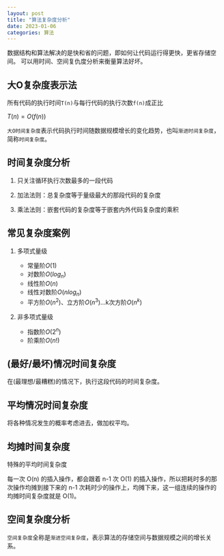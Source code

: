 ```yaml
---
layout: post
title: "算法复杂度分析"
date: 2023-01-06
categories: 算法
---
```


数据结构和算法解决的是快和省的问题，即如何让代码运行得更快，更省存储空间。
可以用时间、空间复仇度分析来衡量算法好坏。

## 大O复杂度表示法

所有代码的执行时间`T(n)`与每行代码的执行次数`f(n)`成正比

$T(n) = O(f(n))$

`大O时间复杂度`表示代码执行时间随数据规模增长的变化趋势，也叫`渐进时间复杂度`，简称`时间复杂度`。

## 时间复杂度分析

1. 只关注循环执行次数最多的一段代码

2. 加法法则：总复杂度等于量级最大的那段代码的复杂度

3. 乘法法则：嵌套代码的复杂度等于嵌套内外代码复杂度的乘积

## 常见复杂度案例

1. 多项式量级
   - 常量阶$O(1)$
   - 对数阶$O(log_n)$
   - 线性阶$O(n)$
   - 线性对数阶$O(nlog_n)$
   - 平方阶$O(n^2)$、立方阶$O(n^3)$...k次方阶$O(n^k)$

2. 非多项式量级
   - 指数阶$O(2^n)$
   - 阶乘阶$O(n!)$

## (最好/最坏)情况时间复杂度

在(最理想/最糟糕)的情况下，执行这段代码的时间复杂度。

## 平均情况时间复杂度

将各种情况发生的概率考虑进去，做加权平均。

## 均摊时间复杂度

特殊的平均时间复杂度

每一次 O(n) 的插入操作，都会跟着 n-1 次 O(1) 的插入操作，所以把耗时多的那次操作均摊到接下来的 n-1 次耗时少的操作上，均摊下来，这一组连续的操作的均摊时间复杂度就是 O(1)。

## 空间复杂度分析

`空间复杂度`全称是`渐进空间复杂度`，表示算法的存储空间与数据规模之间的增长关系。
